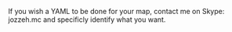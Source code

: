 If you wish a YAML to be done for your map, contact me on Skype: jozzeh.mc and specificly identify what you want. 

